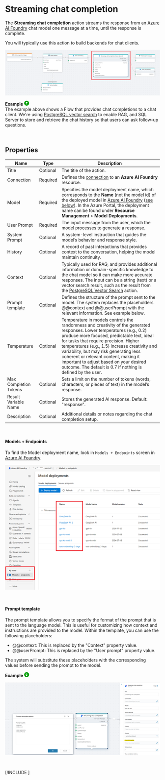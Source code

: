 

# Streaming chat completion

The **Streaming chat completion** action streams the response from an [Azure AI Foundry](https://ai.azure.com/) chat model one message at a time, until the response is complete.

You will typically use this action to build backends for chat clients.

![img](/images/flow/azure-openai-streaming-chat-completion.png)

**Example** ![img](../../../../images/strz.jpg)  
The example above shows a Flow that provides chat completions to a chat client. We're using [PostgreSQL vector search](../postgresql/vector-search.md) to enable RAG, and SQL Server to store and retrieve the chat history so that users can ask follow-up questions.

<br/>

## Properties

| Name                  | Type      | Description |
|-----------------------|-----------|-------------|
| Title             | Optional  | The title of the action. |
| Connection        | Required  | Defines the [connection](azure-ai-connection.md) to an **Azure AI Foundry** resource. |
| Model             | Required  | Specifies the model deployment name, which corresponds to the **Name** (not the model id) of the deployed model in [Azure AI Foundry](https://ai.azure.com) ([see below](#model)). In the Azure Portal, the deployment name can be found under **Resource Management** > **Model Deployments**. |
| User Prompt       | Required  | The input message from the user, which the model processes to generate a response. |
| System Prompt     | Optional  | A system-level instruction that guides the model’s behavior and response style. |
| History           | Optional  | A record of past interactions that provides context to the conversation, helping the model maintain continuity. |
| Context           | Optional  | Typically used for RAG, and provides additional information or domain-specific knowledge to the chat model so it can make more accurate responses. The input can be a string (text) or a vector search result, such as the result from the [PostgreSQL Vector Search](../postgresql/vector-search.md) action. |
| Prompt template   | Optional  | Defines the structure of the prompt sent to the model. The system replaces the placeholders @@context and @@userPrompt with the relevant information. See example below. |
| Temperature       | Optional  |Temperature in models controls the randomness and creativity of the generated responses. Lower temperatures (e.g., 0.2) produce more focused, predictable text, ideal for tasks that require precision. Higher temperatures (e.g., 1.5) increase creativity and variability, but may risk generating less coherent or relevant content, making it important to adjust based on your desired outcome.  The default is 0.7 if nothing is defined by the user.|
| Max Completion Tokens | Optional | Sets a limit on the number of tokens (words, characters, or pieces of text) in the model’s response. |
| Result Variable Name | Optional | Stores the generated AI response. Default: "response". |
| Description       | Optional  | Additional details or notes regarding the chat completion setup. |

<br/>

#### Models + Endpoints
To find the Model deployment name, look in `Models + Endpoints` screen in [Azure AI Foundry](https://ai.azure.com).    

![img](/images/flow/azure-ai-foundry-deploymentname.png)

<br/>

#### Prompt template

The prompt template allows you to specify the format of the prompt that is sent to the language model. This is useful for customizing how context and instructions are provided to the model.
Within the template, you can use the following placeholders:

- @@context: This is replaced by the "Context" property value.
- @@userPrompt: This is replaced by the "User prompt" property value.

The system will substitute these placeholders with the corresponding values before sending the prompt to the model.

**Example** ![img](../../../../images/strz2.jpg) 

![img](../../../../images/flow/azure-ai-streaming-chat-completion-prompt-template.png)  

<br/>

[!INCLUDE [](./__videos.md)]